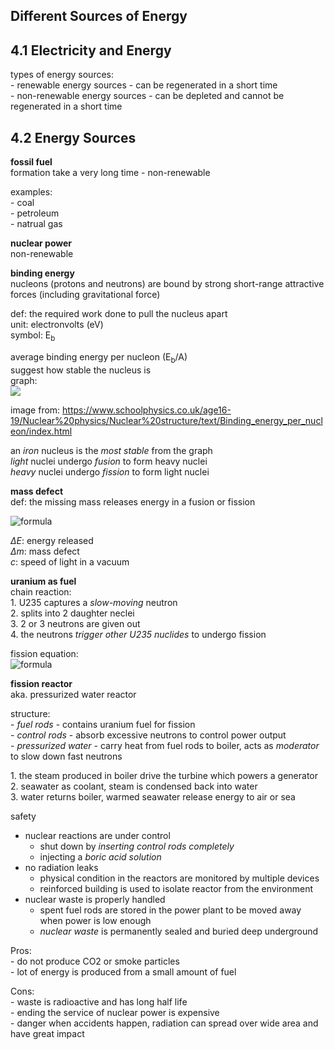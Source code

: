 ## Different Sources of Energy

## 4.1 Electricity and Energy

types of energy sources:  
\- renewable energy sources - can be regenerated in a short time  
\- non-renewable energy sources - can be depleted and cannot be regenerated in a short time  

## 4.2 Energy Sources  

**fossil fuel**  
formation take a very long time - non-renewable  

examples:  
\- coal  
\- petroleum  
\- natrual gas  

**nuclear power**  
non-renewable  

**binding energy**  
nucleons (protons and neutrons) are bound by strong short-range attractive forces (including gravitational force)  

def: the required work done to pull the nucleus apart  
unit: electronvolts (eV)  
symbol: E<sub>b</sub>  

average binding energy per nucleon (E<sub>b</sub>/A)  
suggest how stable the nucleus is  
graph:  
<img src="https://images.topperlearning.com/topper/tinymce/imagemanager/files/5e9424a13847130c6f11c584766a8d145a619971bfaab0.46396557BEgraph.gif">  

image from: https://www.schoolphysics.co.uk/age16-19/Nuclear%20physics/Nuclear%20structure/text/Binding_energy_per_nucleon/index.html  

an *iron* nucleus is the *most stable* from the graph  
*light* nuclei undergo *fusion* to form heavy nuclei  
*heavy* nuclei undergo *fission* to form light nuclei  

**mass defect**  
def: the missing mass releases energy in a fusion or fission  

![formula](https://render.githubusercontent.com/render/math?math=\LARGE\Delta\\\E=\Delta\\\mc^2)  

*ΔE*: energy released  
*Δm*: mass defect  
*c*: speed of light in a vacuum  

**uranium as fuel**  
chain reaction:  
1\. U235 captures a *slow-moving* neutron  
2\. splits into 2 daughter neclei  
3\. 2 or 3 neutrons are given out  
4\. the neutrons *trigger other U235 nuclides* to undergo fission  

fission equation:  
![formula](https://render.githubusercontent.com/render/math?math=\LARGE\\\^{235}\U\%2b\n(\slow)\rightarrow^{236}\U\rightarrow\X\%2b\Y\%2b\2\or\3\n(\fast)\%2b\energy)  

**fission reactor**  
aka. pressurized water reactor

structure:  
\- *fuel rods* - contains uranium fuel for fission  
\- *control rods* - absorb excessive neutrons to control power output  
\- *pressurized water* - carry heat from fuel rods to boiler, acts as *moderator* to slow down fast neutrons  

1\. the steam produced in boiler drive the turbine which powers a generator  
2\. seawater as coolant, steam is condensed back into water  
3\. water returns boiler, warmed seawater release energy to air or sea  

safety  
- nuclear reactions are under control
	- shut down by *inserting control rods completely*  
	- injecting a *boric acid solution*
- no radiation leaks
	- physical condition in the reactors are monitored by multiple devices
	- reinforced building is used to isolate reactor from the environment
- nuclear waste is properly handled
	- spent fuel rods are stored in the power plant to be moved away when power is low enough
	- *nuclear waste* is permanently sealed and buried deep underground

Pros:  
\- do not produce CO2 or smoke particles  
\- lot of energy is produced from a small amount of fuel  

Cons:  
\- waste is radioactive and has long half life  
\- ending the service of nuclear power is expensive  
\- danger when accidents happen, radiation can spread over wide area and have great impact